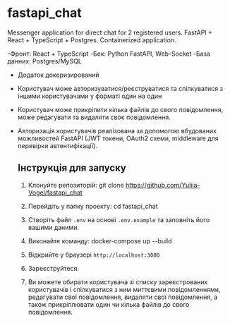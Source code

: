 # fastapi_chat
Messenger application for direct chat for 2 registered users. 
FastAPI + React + TypeScript + Postgres. 
Containerized application.

-Фронт: React + TypeScript
-Бек: Python FastAPI, Web-Socket 
-База данних: Postgres/MySQL

* Додаток докеризирований 
* Користувач може авторизуватися/реєструватися та спілкуватися з іншими користувачами у форматі один на один
* Користувач може прикріпити кілька файлів до свого повідомлення, може редагувати та видаляти своє повідомлення. 
* Авторизація користувачів реалізована за допомогою вбудованих можливостей FastAPI (JWT токени, OAuth2 схеми, middleware для перевірки автентифікації).


    ## Інструкція для запуску

    1.  Клонуйте репозиторій: 
    git clone https://github.com/Yuliia-Vogel/fastapi_chat

    2.  Перейдіть у папку проекту: 
    cd fastapi_chat

    3.  Створіть файл `.env` на основі `.env.example` та заповніть його вашими даними.

    4.  Виконайте команду: 
    docker-compose up --build

    5.  Відкрийте у браузері `http://localhost:3000`

    6.  Зареєструйтеся.
    
    7.  Ви можете обирати користувача зі списку зареєстрованих користувачів і спілкуватися з ним миттєвими повідомленнями, редагувати свої повідомлення, видаляти свої повідомлення, а також прикріплювати один чи кілька файлів до свого повідомлення.

